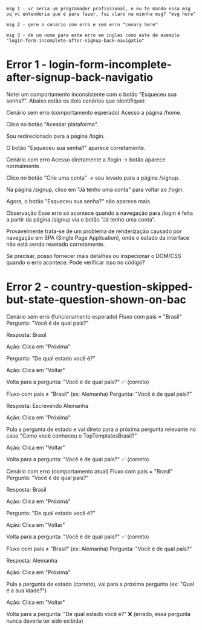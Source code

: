 `` msg 1 - vc seria um programador profissional, e eu te mando essa msg oq vc entenderia que é para fazer, fui claro na minnha msg? "msg here" ``

`` msg 2 - gere o cenario com erro e sem erro "cenary here" ``

`` msg 3 - de um nome para este erro em ingles como este de exemplo "login-form-incomplete-after-signup-back-navigatio" ``

# Error 1 - login-form-incomplete-after-signup-back-navigatio

Notei um comportamento inconsistente com o botão "Esqueceu sua senha?". Abaixo estão os dois cenários que identifiquei:

Cenário sem erro (comportamento esperado)
Acesso a página /home.

Clico no botão "Acessar plataforma".

Sou redirecionado para a página /login.

O botão "Esqueceu sua senha?" aparece corretamente.

Cenário com erro
Acesso diretamente a /login → botão aparece normalmente.

Clico no botão "Crie uma conta" → sou levado para a página /signup.

Na página /signup, clico em "Já tenho uma conta" para voltar ao /login.

Agora, o botão "Esqueceu sua senha?" não aparece mais.

Observação
Esse erro só acontece quando a navegação para /login é feita a partir da página /signup via o botão "Já tenho uma conta".

Provavelmente trata-se de um problema de renderização causado por navegação em SPA (Single Page Application), onde o estado da interface não está sendo resetado corretamente.

Se precisar, posso fornecer mais detalhes ou inspecionar o DOM/CSS quando o erro acontece. Pode verificar isso no código?

# Error 2 - country-question-skipped-but-state-question-shown-on-bac

Cenário sem erro (funcionamento esperado)
Fluxo com país = "Brasil"
Pergunta: "Você é de qual país?"

Resposta: Brasil

Ação: Clica em "Próxima"

Pergunta: "De qual estado você é?"

Ação: Clica em "Voltar"

Volta para a pergunta: "Você é de qual país?" ✅ (correto)

Fluxo com país ≠ "Brasil" (ex: Alemanha)
Pergunta: "Você é de qual país?"

Resposta: Escrevendo Alemanha

Ação: Clica em "Próxima"

Pula a pergunta de estado e vai direto para a próxima pergunta relevante no caso "Como você conheceu o TopTemplatesBrasil?"

Ação: Clica em "Voltar"

Volta para a pergunta: "Você é de qual país?" ✅ (correto)

Cenário com erro (comportamento atual)
Fluxo com país = "Brasil"
Pergunta: "Você é de qual país?"

Resposta: Brasil

Ação: Clica em "Próxima"

Pergunta: "De qual estado você é?"

Ação: Clica em "Voltar"

Volta para a pergunta: "Você é de qual país?" ✅ (correto)

Fluxo com país ≠ "Brasil" (ex: Alemanha)
Pergunta: "Você é de qual país?"

Resposta: Alemanha

Ação: Clica em "Próxima"

Pula a pergunta de estado (correto), vai para a próxima pergunta (ex: "Qual é a sua idade?")

Ação: Clica em "Voltar"

Volta para a pergunta: "De qual estado você é?" ❌ (errado, essa pergunta nunca deveria ter sido exibida)